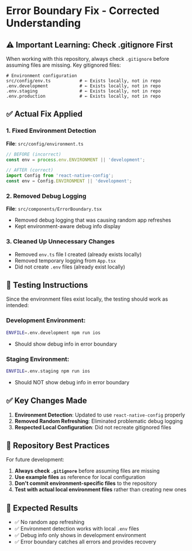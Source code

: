 # Error Boundary Fix - Corrected Understanding

## ⚠️ **Important Learning: Check .gitignore First**

When working with this repository, always check `.gitignore` before assuming files are missing. Key gitignored files:

```gitignore
# Environment configuration
src/config/env.ts           # ← Exists locally, not in repo
.env.development            # ← Exists locally, not in repo  
.env.staging                # ← Exists locally, not in repo
.env.production             # ← Exists locally, not in repo
```

## ✅ **Actual Fix Applied**

### **1. Fixed Environment Detection**
**File**: `src/config/environment.ts`
```typescript
// BEFORE (incorrect)
const env = process.env.ENVIRONMENT || 'development';

// AFTER (correct)  
import Config from 'react-native-config';
const env = Config.ENVIRONMENT || 'development';
```

### **2. Removed Debug Logging**
**File**: `src/components/ErrorBoundary.tsx`
- Removed debug logging that was causing random app refreshes
- Kept environment-aware debug info display

### **3. Cleaned Up Unnecessary Changes**
- Removed `env.ts` file I created (already exists locally)
- Removed temporary logging from `App.tsx`
- Did not create `.env` files (already exist locally)

## 🧪 **Testing Instructions**

Since the environment files exist locally, the testing should work as intended:

### **Development Environment:**
```bash
ENVFILE=.env.development npm run ios
```
- Should show debug info in error boundary

### **Staging Environment:**  
```bash
ENVFILE=.env.staging npm run ios
```
- Should NOT show debug info in error boundary

## ✅ **Key Changes Made**

1. **Environment Detection**: Updated to use `react-native-config` properly
2. **Removed Random Refreshing**: Eliminated problematic debug logging
3. **Respected Local Configuration**: Did not recreate gitignored files

## 📝 **Repository Best Practices**

For future development:
1. **Always check `.gitignore`** before assuming files are missing
2. **Use example files** as reference for local configuration
3. **Don't commit environment-specific files** to the repository
4. **Test with actual local environment files** rather than creating new ones

## 🎯 **Expected Results**

- ✅ No random app refreshing
- ✅ Environment detection works with local `.env` files
- ✅ Debug info only shows in development environment
- ✅ Error boundary catches all errors and provides recovery